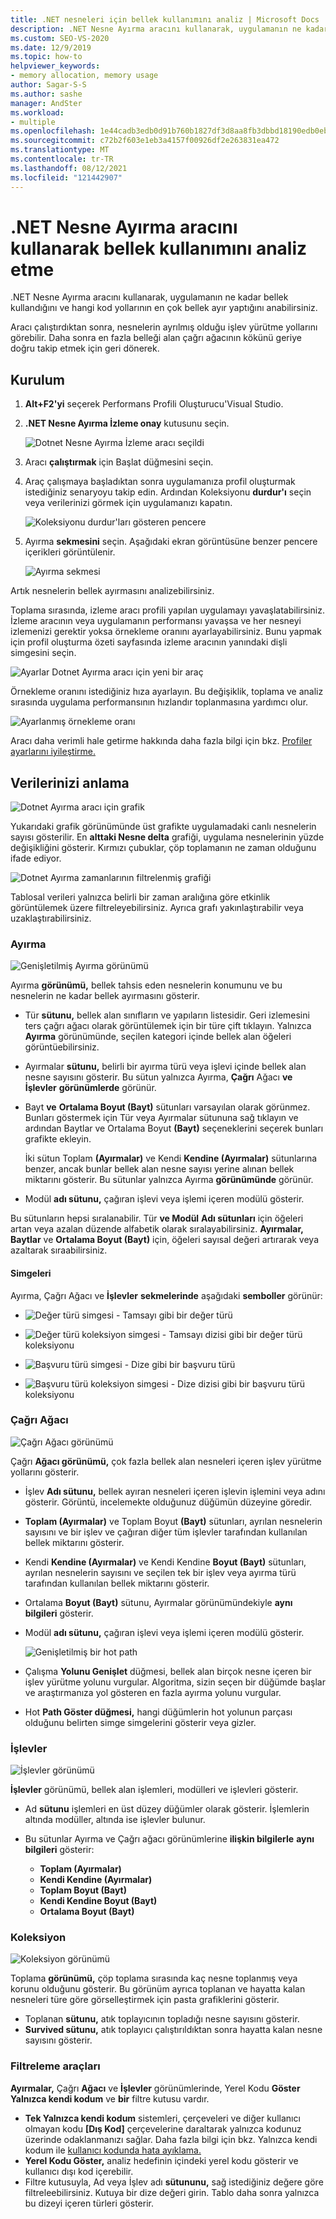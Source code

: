 ```yaml
---
title: .NET nesneleri için bellek kullanımını analiz | Microsoft Docs
description: .NET Nesne Ayırma aracını kullanarak, uygulamanın ne kadar bellek kullandığını ve hangi kod yollarının en çok bellek ayır yaptığını görüntüleme.
ms.custom: SEO-VS-2020
ms.date: 12/9/2019
ms.topic: how-to
helpviewer_keywords:
- memory allocation, memory usage
author: Sagar-S-S
ms.author: sashe
manager: AndSter
ms.workload:
- multiple
ms.openlocfilehash: 1e44cadb3edb0d91b760b1827df3d8aa8fb3dbbd18190edb0eb18f2d2cf16ff6
ms.sourcegitcommit: c72b2f603e1eb3a4157f00926df2e263831ea472
ms.translationtype: MT
ms.contentlocale: tr-TR
ms.lasthandoff: 08/12/2021
ms.locfileid: "121442907"
---
```

# <a name="analyze-memory-usage-by-using-the-net-object-allocation-tool"></a>.NET Nesne Ayırma aracını kullanarak bellek kullanımını analiz etme

.NET Nesne Ayırma aracını kullanarak, uygulamanın ne kadar bellek kullandığını ve hangi kod yollarının en çok bellek ayır yaptığını anabilirsiniz.

Aracı çalıştırdıktan sonra, nesnelerin ayrılmış olduğu işlev yürütme yollarını görebilir. Daha sonra en fazla belleği alan çağrı ağacının kökünü geriye doğru takip etmek için geri dönerek.

## <a name="setup"></a>Kurulum

1. **Alt+F2'yi** seçerek Performans Profili Oluşturucu'Visual Studio.

1. **.NET Nesne Ayırma İzleme onay** kutusunu seçin.

   ![Dotnet Nesne Ayırma İzleme aracı seçildi](../profiling/media/dotnetalloctoolselected.png "Dotnet Nesne Ayırma İzleme aracı seçildi")

1. Aracı **çalıştırmak** için Başlat düğmesini seçin.

1. Araç çalışmaya başladıktan sonra uygulamanıza profil oluşturmak istediğiniz senaryoyu takip edin. Ardından Koleksiyonu **durdur'ı** seçin veya verilerinizi görmek için uygulamanızı kapatın.

   ![Koleksiyonu durdur'ları gösteren pencere](../profiling/media/stopcollectionlighttheme.png "Koleksiyonu durdur'ları gösteren pencere")

1. Ayırma **sekmesini** seçin. Aşağıdaki ekran görüntüsüne benzer pencere içerikleri görüntülenir.

   ![Ayırma sekmesi](../profiling/media/allocationview.png "Ayırma sekmesi")

Artık nesnelerin bellek ayırmasını analizebilirsiniz.

Toplama sırasında, izleme aracı profili yapılan uygulamayı yavaşlatabilirsiniz. İzleme aracının veya uygulamanın performansı yavaşsa ve her nesneyi izlemenizi gerektir yoksa örnekleme oranını ayarlayabilirsiniz. Bunu yapmak için profil oluşturma özeti sayfasında izleme aracının yanındaki dişli simgesini seçin.

![Ayarlar Dotnet Ayırma aracı için yeni bir araç](../profiling/media/dotnetallocsettings.png "Ayarlar Dotnet Ayırma aracı için yeni bir araç")

Örnekleme oranını istediğiniz hıza ayarlayın. Bu değişiklik, toplama ve analiz sırasında uygulama performansının hızlandır toplanmasına yardımcı olur.

![Ayarlanmış örnekleme oranı](../profiling/media/adjustedsamplingratedotnetalloctool.png "Ayarlanmış örnekleme oranı")

Aracı daha verimli hale getirme hakkında daha fazla bilgi için bkz. [Profiler ayarlarını iyileştirme.](../profiling/optimize-profiler-settings.md)

## <a name="understand-your-data"></a>Verilerinizi anlama

![Dotnet Ayırma aracı için grafik](../profiling/media/graphdotnetalloc.png "Dotnet Ayırma aracı için grafik")

Yukarıdaki grafik görünümünde üst grafikte uygulamadaki canlı nesnelerin sayısı gösterilir. En **alttaki Nesne delta** grafiği, uygulama nesnelerinin yüzde değişikliğini gösterir. Kırmızı çubuklar, çöp toplamanın ne zaman olduğunu ifade ediyor.

![Dotnet Ayırma zamanlarının filtrelenmiş grafiği](../profiling/media/graphdotnetalloctimefiltered.png "Dotnet Ayırma zamanlarının filtrelenmiş grafiği")

Tablosal verileri yalnızca belirli bir zaman aralığına göre etkinlik görüntülemek üzere filtreleyebilirsiniz. Ayrıca grafı yakınlaştırabilir veya uzaklaştırabilirsiniz.

### <a name="allocation"></a>Ayırma

![Genişletilmiş Ayırma görünümü](../profiling/media/allocationexpandedlight.png "Genişletilmiş ayırma görünümü")

Ayırma **görünümü,** bellek tahsis eden nesnelerin konumunu ve bu nesnelerin ne kadar bellek ayırmasını gösterir.

- Tür **sütunu,** bellek alan sınıfların ve yapıların listesidir. Geri izlemesini ters çağrı ağacı olarak görüntülemek için bir türe çift tıklayın. Yalnızca **Ayırma** görünümünde, seçilen kategori içinde bellek alan öğeleri görüntüebilirsiniz.

- Ayırmalar **sütunu,** belirli bir ayırma türü veya işlevi içinde bellek alan nesne sayısını gösterir. Bu sütun yalnızca Ayırma, **Çağrı** Ağacı **ve İşlevler** **görünümlerde** görünür.

- Bayt **ve** **Ortalama Boyut (Bayt)** sütunları varsayılan olarak görünmez. Bunları göstermek için Tür  veya  Ayırmalar sütununa sağ  tıklayın ve ardından Baytlar ve Ortalama Boyut **(Bayt)** seçeneklerini seçerek bunları grafikte ekleyin. 

   İki sütun Toplam **(Ayırmalar)** ve Kendi **Kendine (Ayırmalar)** sütunlarına benzer, ancak bunlar bellek alan nesne sayısı yerine alınan bellek miktarını gösterir. Bu sütunlar yalnızca Ayırma **görünümünde** görünür.

- Modül **adı sütunu,** çağıran işlevi veya işlemi içeren modülü gösterir.

Bu sütunların hepsi sıralanabilir. Tür **ve Modül** **Adı sütunları** için öğeleri artan veya azalan düzende alfabetik olarak sıralayabilirsiniz. **Ayırmalar,** **Baytlar** ve **Ortalama Boyut (Bayt)** için, öğeleri sayısal değeri artırarak veya azaltarak sıraabilirsiniz.

#### <a name="symbols"></a>Simgeleri

Ayırma, Çağrı Ağacı ve **İşlevler** **sekmelerinde** aşağıdaki **semboller** görünür:

- ![Değer türü simgesi](../profiling/media/valuetypeicon.png "Değer türü simgesi") - Tamsayı gibi bir değer türü

- ![Değer türü koleksiyon simgesi](../profiling/media/valuetypecollectionicon.png "Değer türü koleksiyon simgesi") - Tamsayı dizisi gibi bir değer türü koleksiyonu

- ![Başvuru türü simgesi](../profiling/media/referencetypeicon.png "Başvuru türü simgesi") - Dize gibi bir başvuru türü

- ![Başvuru türü koleksiyon simgesi](../profiling/media/referencetypecollectionicon.png "Başvuru türü koleksiyon simgesi") - Dize dizisi gibi bir başvuru türü koleksiyonu

### <a name="call-tree"></a>Çağrı Ağacı

![Çağrı Ağacı görünümü](../profiling/media/calltreelight.png "Çağrı ağacı görünümü")

Çağrı **Ağacı görünümü,** çok fazla bellek alan nesneleri içeren işlev yürütme yollarını gösterir.

- İşlev **Adı sütunu,** bellek ayıran nesneleri içeren işlevin işlemini veya adını gösterir. Görüntü, incelemekte olduğunuz düğümün düzeyine göredir.
- **Toplam (Ayırmalar)** ve Toplam Boyut **(Bayt)** sütunları, ayrılan nesnelerin sayısını ve bir işlev ve çağıran diğer tüm işlevler tarafından kullanılan bellek miktarını gösterir.
- Kendi **Kendine (Ayırmalar)** ve Kendi Kendine **Boyut (Bayt)** sütunları, ayrılan nesnelerin sayısını ve seçilen tek bir işlev veya ayırma türü tarafından kullanılan bellek miktarını gösterir.
- Ortalama **Boyut (Bayt)** sütunu, Ayırmalar görünümündekiyle **aynı bilgileri** gösterir.
- Modül **adı sütunu,** çağıran işlevi veya işlemi içeren modülü gösterir.

   ![Genişletilmiş bir hot path](../profiling/media/hotpathlight.png "Genişletilmiş etkin yol")

- Çalışma **Yolunu Genişlet** düğmesi, bellek alan birçok nesne içeren bir işlev yürütme yolunu vurgular. Algoritma, sizin seçen bir düğümde başlar ve araştırmanıza yol gösteren en fazla ayırma yolunu vurgular.
- Hot **Path Göster düğmesi,** hangi düğümlerin hot yolunun parçası olduğunu belirten simge simgelerini gösterir veya gizler.

### <a name="functions"></a>İşlevler

![İşlevler görünümü](../profiling/media/functionslight.png "Işlevler görünümü")

**İşlevler** görünümü, bellek alan işlemleri, modülleri ve işlevleri gösterir.

- Ad **sütunu** işlemleri en üst düzey düğümler olarak gösterir. İşlemlerin altında modüller, altında ise işlevler bulunur.
- Bu sütunlar Ayırma ve Çağrı ağacı görünümlerine **ilişkin bilgilerle** **aynı bilgileri** gösterir:

  - **Toplam (Ayırmalar)**
  - **Kendi Kendine (Ayırmalar)**
  - **Toplam Boyut (Bayt)**
  - **Kendi Kendine Boyut (Bayt)**
  - **Ortalama Boyut (Bayt)**

### <a name="collection"></a>Koleksiyon

![Koleksiyon görünümü](../profiling/media/collectionlight.png "Koleksiyon görünümü")

Toplama **görünümü,** çöp toplama sırasında kaç nesne toplanmış veya korunu olduğunu gösterir. Bu görünüm ayrıca toplanan ve hayatta kalan nesneleri türe göre görselleştirmek için pasta grafiklerini gösterir.

- Toplanan **sütunu,** atık toplayıcının topladığı nesne sayısını gösterir.
- **Survived sütunu,** atık toplayıcı çalıştırıldıktan sonra hayatta kalan nesne sayısını gösterir.

### <a name="filtering-tools"></a>Filtreleme araçları

**Ayırmalar,** Çağrı **Ağacı** ve **İşlevler** görünümlerinde, Yerel Kodu **Göster Yalnızca kendi kodum** ve **bir** filtre kutusu vardır.

- **Tek Yalnızca kendi kodum** sistemleri, çerçeveleri ve diğer kullanıcı olmayan kodu **[Dış Kod]** çerçevelerine daraltarak yalnızca kodunuz üzerinde odaklanmanızı sağlar. Daha fazla bilgi için bkz. Yalnızca kendi kodum ile [kullanıcı kodunda hata ayıklama.](../debugger/just-my-code.md)
- **Yerel Kodu Göster,** analiz hedefinin içindeki yerel kodu gösterir ve kullanıcı dışı kod içerebilir.
- Filtre kutusuyla, Ad veya İşlev  adı **sütununu,** sağ istediğiniz değere göre filtreleebilirsiniz. Kutuya bir dize değeri girin. Tablo daha sonra yalnızca bu dizeyi içeren türleri gösterir.
